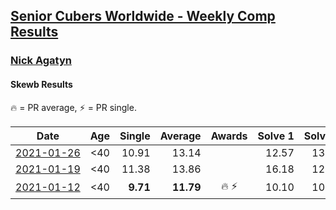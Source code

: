 <style>table {white-space: nowrap;}</style>
<link rel="stylesheet" type="text/css" href="/scw-comp/css/flags.css" />

## [Senior Cubers Worldwide - Weekly Comp Results](/scw-comp/results/)
### [Nick Agatyn](README.md)
#### Skewb Results

<span style="white-space: nowrap;">🔥 = PR average</span>, <span style="white-space: nowrap;">⚡ = PR single</span>.

| Date | Age | Single | Average | Awards | Solve 1 | Solve 2 | Solve 3 | Solve 4 | Solve 5 | Video |
| :--: | :--: | --: | --: | :--: | --: | --: | --: | --: | --: | :-- |
| [2021-01-26](../../results/2021-01-26/skewb.md) | <40 | 10.91 | 13.14 |  | 12.57 | 13.73 | 18.37 | 10.91 | 13.11 | [Desktop](https://www.facebook.com/757743227/videos/10160923496038228) / [Mobile](https://m.facebook.com/757743227/videos/10160923496038228) |
| [2021-01-19](../../results/2021-01-19/skewb.md) | <40 | 11.38 | 13.86 |  | 16.18 | 12.07 | 13.34 | 11.38 | 18.83 | [Desktop](https://www.facebook.com/757743227/videos/10160878488273228) / [Mobile](https://m.facebook.com/757743227/videos/10160878488273228) |
| [2021-01-12](../../results/2021-01-12/skewb.md) | <40 | **9.71** | **11.79** | 🔥 ⚡ | 10.10 | 10.91 | **9.71** | 14.37 | 14.42 | [Desktop](https://www.facebook.com/events/769013407298654/permalink/769447303921931) / [Mobile](https://m.facebook.com/events/769013407298654?view=permalink&id=769447303921931) |


<!-- Global site tag (gtag.js) - Google Analytics -->
<script async src="https://www.googletagmanager.com/gtag/js?id=UA-86348435-3"></script>
<script>window.dataLayer = window.dataLayer || []; function gtag() {dataLayer.push(arguments);} gtag('js', new Date()); gtag('config', 'UA-86348435-3');</script>
